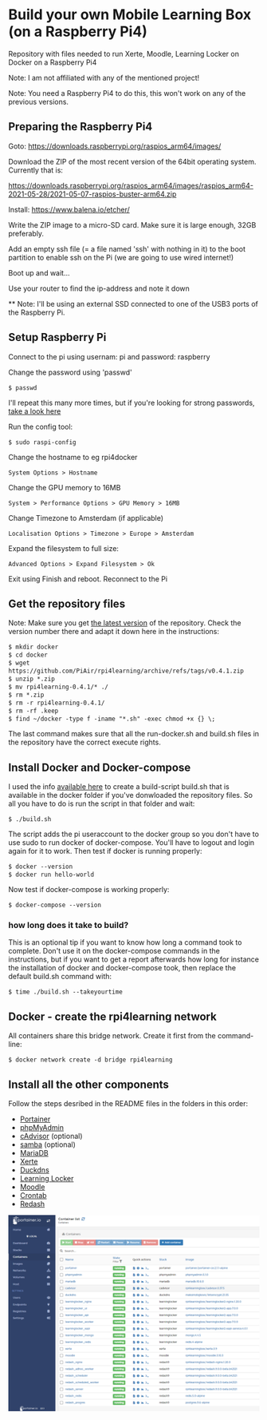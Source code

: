 # Build your own Mobile Learning Box (on a Raspberry Pi4)
Repository with files needed to run Xerte, Moodle, Learning Locker on Docker on a Raspberry Pi4

Note: I am not affiliated with any of the mentioned project!

Note: You need a Raspberry Pi4 to do this, this won't work on any of the previous versions.

## Preparing the Raspberry Pi4
Goto: https://downloads.raspberrypi.org/raspios_arm64/images/

Download the ZIP of the most recent version of the 64bit operating system. Currently that is:

https://downloads.raspberrypi.org/raspios_arm64/images/raspios_arm64-2021-05-28/2021-05-07-raspios-buster-arm64.zip

Install: https://www.balena.io/etcher/

Write the ZIP image to a micro-SD card. Make sure it is large enough, 32GB preferably.

Add an empty ssh file (= a file named 'ssh' with nothing in it) to the boot partition to enable ssh on the Pi (we are going to use wired internet!)

Boot up and wait...

Use your router to find the ip-address and note it down

** Note: I'll be using an external SSD connected to one of the USB3 ports of the Raspberry Pi. 

## Setup Raspberry Pi

Connect to the pi using usernam: pi and password: raspberry

Change the password using 'passwd'
```
$ passwd
```
I'll repeat this many more times, but if you're looking for strong passwords, [take a look here](https://passwordsgenerator.net/)

Run the config tool:
```
$ sudo raspi-config
```

Change the hostname to eg rpi4docker
```
System Options > Hostname
```
Change the GPU memory to 16MB	
```
System > Performance Options > GPU Memory > 16MB
```
Change Timezone to Amsterdam (if applicable)
```
Localisation Options > Timezone > Europe > Amsterdam
```
Expand the filesystem to full size:
```
Advanced Options > Expand Filesystem > Ok
```
Exit using Finish and reboot. Reconnect to the Pi

## Get the repository files
Note: Make sure you get [the latest version](https://github.com/PiAir/rpi4learning/releases) of the repository. Check the version number there and adapt it down here in the instructions:
```
$ mkdir docker
$ cd docker
$ wget https://github.com/PiAir/rpi4learning/archive/refs/tags/v0.4.1.zip
$ unzip *.zip
$ mv rpi4learning-0.4.1/* ./
$ rm *.zip
$ rm -r rpi4learning-0.4.1/
$ rm -rf .keep
$ find ~/docker -type f -iname "*.sh" -exec chmod +x {} \;
```
The last command makes sure that all the run-docker.sh and build.sh files in the repository have the correct execute rights.


## Install Docker and Docker-compose

I used the info [available here](https://devdojo.com/bobbyiliev/how-to-install-docker-and-docker-compose-on-raspberry-pi) to create a build-script build.sh that is available in the docker folder if you've donwloaded the repository files. So all you have to do is run the script in that folder and wait:

```
$ ./build.sh
```
The script adds the pi useraccount to the docker group so you don't have to use sudo to run docker of docker-compose.
You'll have to logout and login again for it to work.
Then test if docker is running properly:
```
$ docker --version
$ docker run hello-world
```
Now test if docker-compose is working properly:
```
$ docker-compose --version
```
### how long does it take to build?
This is an optional tip if you want to know how long a command took to complete. Don't use it on the docker-compose commands in the instructions, but if you want to get a report afterwards how long for instance the installation of docker and docker-compose took, then replace the default build.sh command with:
```
$ time ./build.sh --takeyourtime
```

## Docker - create the rpi4learning network
All containers share this bridge network. Create it first from the command-line:
```
$ docker network create -d bridge rpi4learning
```
## Install all the other components
Follow the steps desribed in the README files in the folders in this order:

- [Portainer](portainer/README.md)
- [phpMyAdmin](phpmyadmin/README.md)
- [cAdvisor](cadvisor/README.md) (optional)
- [samba](samba/README.md) (optional)
- [MariaDB](mariadb/README.md)
- [Xerte](xerte/README.md)
- [Duckdns](duckdns/README.md)
- [Learning Locker](learninglocker/README.md)
- [Moodle](moodle/README.md)
- [Crontab](crontab/README.md)
- [Redash](redash10/README.md)


![The final result in Portainer](https://raw.githubusercontent.com/PiAir/rpi4learning/main/resources/images/Containerlist_Rpi4.png)
